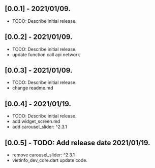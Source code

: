 ## [0.0.1] - 2021/01/09.
* TODO: Describe initial release.

## [0.0.2] - 2021/01/09.
* TODO: Describe initial release.
* update function call api network

## [0.0.3] - 2021/01/09.
* TODO: Describe initial release.
* change readme.md

## [0.0.4] - 2021/01/19.
* TODO: Describe initial release.
* add widget_screen.md
* add carousel_slider: ^2.3.1

## [0.0.5] - TODO: Add release date 2021/01/19.
* remove carousel_slider: ^2.3.1
* vietinfo_dev_core.dart update code.